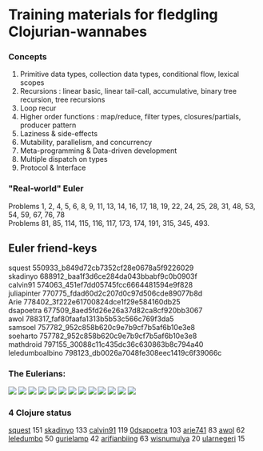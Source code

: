 # Training materials for fledgling Clojurian-wannabes

### Concepts

1. Primitive data types, collection data types, conditional flow, lexical scopes  
2. Recursions : linear basic, linear tail-call, accumulative, binary tree recursion, tree recursions  
3. Loop recur  
4. Higher order functions : map/reduce, filter types, closures/partials, producer pattern
5. Laziness & side-effects  
6. Mutability, parallelism, and concurrency  
7. Meta-programming & Data-driven development
8. Multiple dispatch on types 
9. Protocol & Interface  

### "Real-world" Euler

Problems 1, 2, 4, 5, 6, 8, 9, 11, 13, 14, 16, 17, 18, 19, 22, 24, 25, 28, 31, 48, 53, 54, 59, 67, 76, 78  
Problems 81, 85, 114, 115, 116, 117, 173, 174, 191, 315, 345, 493.  

## Euler friend-keys

squest 550933_b849d72cb7352cf28e0678a5f9226029  
skadinyo 688912_baa1f3d6ce284da043bbabf9c0b0903f  
calvin91 574063_451ef7dd05745fcc6664481594e9f828  
juliapinter 770775_fdad60d2c207d0c97d506cde89077b8d  
Arie 778402_3f222e61700824dce1f29e584160db25  
dsapoetra 677509_8aed5fd26e26a37d82ca8cf920bb3067  
awol 788317_faf80faafa1313b5b53c566c769f3da5  
samsoel 757782_952c858b620c9e7b9cf7b5af6b10e3e8  
soeharto 757782_952c858b620c9e7b9cf7b5af6b10e3e8  
mathdroid 797155_30088c11c435dc36c630863b8c794a40  
leledumboalbino 798123_db0026a7048fe308eec1419c6f39066c

### The Eulerians:  
<img src="https://projecteuler.net/profile/squest.png">
<img src="https://projecteuler.net/profile/skadinyo.png">
<img src="https://projecteuler.net/profile/memeri.png">
<img src="https://projecteuler.net/profile/soel.png">
<img src="https://projecteuler.net/profile/calvin91.png">
<img src="https://projecteuler.net/profile/soeharto.png">
<img src="https://projecteuler.net/profile/aisyahgunung.png">
<img src="https://projecteuler.net/profile/jaquelton.png">
<img src="https://projecteuler.net/profile/dsapoetra.png">
<img src="https://projecteuler.net/profile/leledumboalbino.png">
<img src="https://projecteuler.net/profile/odolf.png">
<img src="https://projecteuler.net/profile/mathdroid.png"> 
<img src="https://projecteuler.net/profile/arifian.r.png">

### 4 Clojure status

<a href="http://www.4clojure.com/user/squest" target="_blank">squest</a>  151
<a href="http://www.4clojure.com/user/skadinyo" target="_blank">skadinyo</a>  133
<a href="http://www.4clojure.com/user/calvin91" target="_blank">calvin91</a>  119
<a href="http://www.4clojure.com/user/0dsapoetra" target="_blank">0dsapoetra</a>  103
<a href="http://www.4clojure.com/user/arie741" target="_blank">arie741</a>  83
<a href="http://www.4clojure.com/user/awol" target="_blank">awol</a>  62
<a href="http://www.4clojure.com/user/leledumbo" target="_blank">leledumbo</a>  50
<a href="http://www.4clojure.com/user/gurielamp" target="_blank">gurielamp</a>  42
<a href="http://www.4clojure.com/user/arifianbiing" target="_blank">arifianbiing</a>  63
<a href="http://www.4clojure.com/user/wisnumulya" target="_blank">wisnumulya</a>  20
<a href="http://www.4clojure.com/user/ularnegeri" target="_blank">ularnegeri</a>  15




